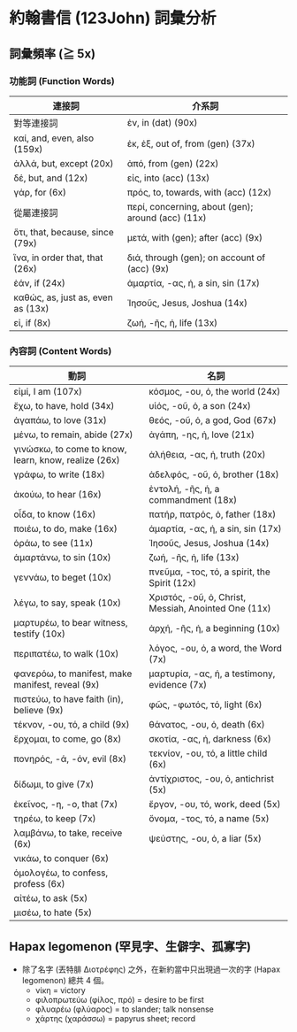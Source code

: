 # 約翰書信 (123John) 詞彙分析

## 詞彙頻率 (≧ 5x)
### 功能詞 (Function Words)

| 連接詞 | 介系詞 |
|---|---|
| 對等連接詞 | ἐν, in (dat) (90x) |
| καί, and, even, also (159x) | ἐκ, ἐξ, out of, from (gen) (37x) |
| ἀλλά, but, except (20x) | ἀπό, from (gen) (22x) |
| δέ, but, and (12x) | εἰς, into (acc) (13x) |
| γάρ, for (6x) | πρός, to, towards, with (acc) (12x) |
| 從屬連接詞 | περί, concerning, about (gen); around (acc) (11x) |
| ὅτι, that, because, since (79x) | μετά, with (gen); after (acc) (9x) |
| ἵνα, in order that, that (26x) | διά, through (gen); on account of (acc) (9x) |
| ἐάν, if (24x) | ἁμαρτία, -ας, ἡ, a sin, sin (17x) |
| καθώς, as, just as, even as (13x) | Ἰησοῦς, Jesus, Joshua (14x) |
| εἰ, if (8x) | ζωή, -ῆς, ἡ, life (13x) |


### 內容詞 (Content Words)

| 動詞 | 名詞 |
|------|------|
| εἰμί, I am (107x) | κόσμος, -ου, ὁ, the world (24x) |
| ἔχω, to have, hold (34x) | υἱός, -οῦ, ὁ, a son (24x) |
| ἀγαπάω, to love (31x) | θεός, -οῦ, ὁ, a god, God (67x) |
| μένω, to remain, abide (27x) | ἀγάπη, -ης, ἡ, love (21x) |
| γινώσκω, to come to know, learn, know, realize (26x) | ἀλήθεια, -ας, ἡ, truth (20x) |
| γράφω, to write (18x) | ἀδελφός, -οῦ, ὁ, brother (18x) |
| ἀκούω, to hear (16x) | ἐντολή, -ῆς, ἡ, a commandment (18x) |
| οἶδα, to know (16x) | πατήρ, πατρός, ὁ, father (18x) |
| ποιέω, to do, make (16x) | ἁμαρτία, -ας, ἡ, a sin, sin (17x) |
| ὁράω, to see (11x) | Ἰησοῦς, Jesus, Joshua (14x) |
| ἁμαρτάνω, to sin (10x) | ζωή, -ῆς, ἡ, life (13x) |
| γεννάω, to beget (10x) | πνεῦμα, -τος, τό, a spirit, the Spirit (12x) |
| λέγω, to say, speak (10x) | Χριστός, -οῦ, ὁ, Christ, Messiah, Anointed One (11x) |
| μαρτυρέω, to bear witness, testify (10x) | ἀρχή, -ῆς, ἡ, a beginning (10x) |
| περιπατέω, to walk (10x) | λόγος, -ου, ὁ, a word, the Word (7x) |
| φανερόω, to manifest, make manifest, reveal (9x) | μαρτυρία, -ας, ἡ, a testimony, evidence (7x) |
| πιστεύω, to have faith (in), believe (9x) | φῶς, -φωτός, τό, light (6x) |
| τέκνον, -ου, τό, a child (9x) | θάνατος, -ου, ὁ, death (6x) |
| ἔρχομαι, to come, go (8x) | σκοτία, -ας, ἡ, darkness (6x) |
| πονηρός, -ά, -όν, evil (8x) | τεκνίον, -ου, τό, a little child (6x) |
| δίδωμι, to give (7x) | ἀντίχριστος, -ου, ὁ, antichrist (5x) |
| ἐκεῖνος, -η, -ο, that (7x) | ἔργον, -ου, τό, work, deed (5x) |
| τηρέω, to keep (7x) | ὄνομα, -τος, τό, a name (5x) |
| λαμβάνω, to take, receive (6x) | ψεύστης, -ου, ὁ, a liar (5x) |
| νικάω, to conquer (6x) | |
| ὁμολογέω, to confess, profess (6x) | |
| αἰτέω, to ask (5x) | |
| μισέω, to hate (5x) | |

## Hapax legomenon (罕見字、生僻字、孤寡字)

- 除了名字 (丟特腓 Διοτρέφης) 之外，在新約當中只出現過一次的字 (Hapax legomenon) 總共 4 個。
	- νίκη = victory
	- φιλοπρωτεύω	(φίλος, πρό) = desire to be first
	- φλυαρέω	(φλύαρος) = to slander; talk nonsense
	- χάρτης (χαράσσω) = papyrus sheet; record

